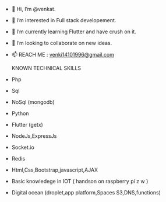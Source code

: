 - 👋 Hi, I’m @venkat.
- 👀 I’m interested in Full stack developement.
- 🌱 I’m currently learning Flutter and have crush on it.
- 💞️ I’m looking to collaborate on new ideas.
- 📫 REACH ME : venki14101996@gmail.com

    KNOWN TECHNICAL SKILLS
 
-   Php
-   Sql
-   NoSql (mongodb)
-   Python
-   Flutter (getx)
-   NodeJs,ExpressJs
-   Socket.io
-   Redis
-   Html,Css,Bootstrap,javascript,AJAX
-   Basic knowledege in IOT ( handson on raspberry pi z w )
-   Digital ocean (droplet,app platform,Spaces S3,DNS,functions)


